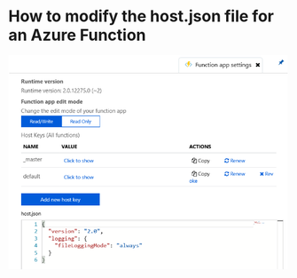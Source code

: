 # How to modify the host.json file for an Azure Function

![Figure 1, how to modify host.json for an Azure Function][FIGURE1]


[FIGURE1]: images/azure-0001.png "Figure 1, how to modify host.json for an Azure Function"
